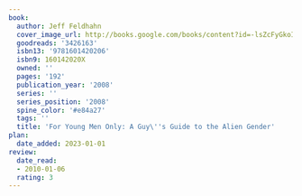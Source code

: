 ```yaml
---
book:
  author: Jeff Feldhahn
  cover_image_url: http://books.google.com/books/content?id=-lsZcFyGkoIC&printsec=frontcover&img=1&zoom=1&edge=curl&source=gbs_api
  goodreads: '3426163'
  isbn13: '9781601420206'
  isbn9: 160142020X
  owned: ''
  pages: '192'
  publication_year: '2008'
  series: ''
  series_position: '2008'
  spine_color: '#e84a27'
  tags: ''
  title: 'For Young Men Only: A Guy\''s Guide to the Alien Gender'
plan:
  date_added: 2023-01-01
review:
  date_read:
  - 2010-01-06
  rating: 3
---
```

